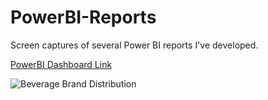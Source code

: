 # PowerBI-Reports

Screen captures of several Power BI reports I've developed. 

[PowerBI Dashboard Link
]([url](https://app.powerbi.com/view?r=eyJrIjoiNTRmZDAzNDItNzg5NS00ODczLTgwZjAtMjRkYmFkZjFmMTNiIiwidCI6IjBlZjc2YWY2LTE2NDQtNGIxMC04Zjc4LTlkMmU2YTYyYzc0ZiJ9))

![Beverage Brand Distribution](https://github.com/shivamjaisingh/PowerBI-Reports/assets/20377780/bab95c0a-f981-4547-89fb-ba27741ba8ab)

